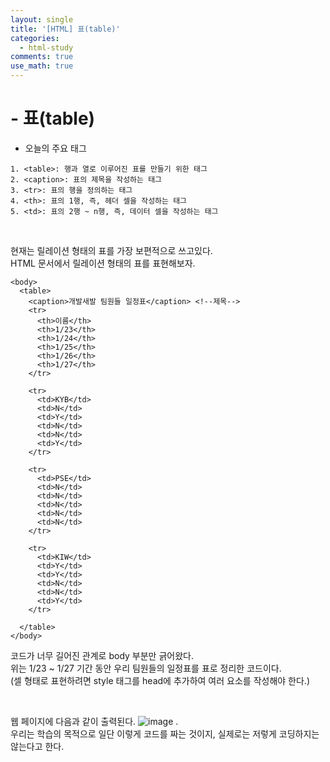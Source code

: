```yaml
---
layout: single
title: '[HTML] 표(table)'
categories:
  - html-study
comments: true
use_math: true
---
```


# - 표(table)

- 오늘의 주요 태그

```
1. <table>: 행과 열로 이루어진 표를 만들기 위한 태그
2. <caption>: 표의 제목을 작성하는 태그
3. <tr>: 표의 행을 정의하는 태그
4. <th>: 표의 1행, 즉, 헤더 셀을 작성하는 태그
5. <td>: 표의 2행 ~ n행, 즉, 데이터 셀을 작성하는 태그 
```

<br>


현재는 릴레이션 형태의 표를 가장 보편적으로 쓰고있다.  
HTML 문서에서 릴레이션 형태의 표를 표현해보자.

```
<body>
  <table>
    <caption>개발새발 팀원들 일정표</caption> <!--제목-->
    <tr>
      <th>이름</th>
      <th>1/23</th>
      <th>1/24</th>
      <th>1/25</th>
      <th>1/26</th>
      <th>1/27</th>
    </tr>

    <tr>
      <td>KYB</td>
      <td>N</td>
      <td>Y</td>
      <td>N</td>
      <td>N</td>
      <td>Y</td>
    </tr>

    <tr>
      <td>PSE</td>
      <td>N</td>
      <td>N</td>
      <td>N</td>
      <td>N</td>
      <td>N</td>
    </tr>

    <tr>
      <td>KIW</td>
      <td>Y</td>
      <td>Y</td>
      <td>N</td>
      <td>N</td>
      <td>Y</td>
    </tr>

  </table>
</body>
```
코드가 너무 길어진 관계로 body 부분만 긁어왔다.  
위는 1/23 ~ 1/27 기간 동안 우리 팀원들의 일정표를 표로 정리한 코드이다.  
(셀 형태로 표현하려면 style 태그를 head에 추가하여 여러 요소를 작성해야 한다.)

<br>

웹 페이지에 다음과 같이 출력된다.
![image](https://github.com/lgwqwer/lgwqwer.github.io/assets/129755540/81720e23-f264-414f-9974-9fb56bec0a36)
.  
우리는 학습의 목적으로 일단 이렇게 코드를 짜는 것이지, 실제로는 저렇게 코딩하지는 않는다고 한다.

<br>

